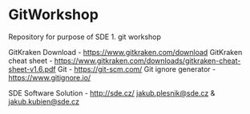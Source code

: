 # GitWorkshop
Repository for purpose of SDE 1. git workshop

GitKraken Download - https://www.gitkraken.com/download
GitKraken cheat sheet - https://www.gitkraken.com/downloads/gitkraken-cheat-sheet-v1.6.pdf
Git - https://git-scm.com/
Git ignore generator - https://www.gitignore.io/

SDE Software Solution - http://sde.cz/ 
jakub.plesnik@sde.cz & jakub.kubien@sde.cz
